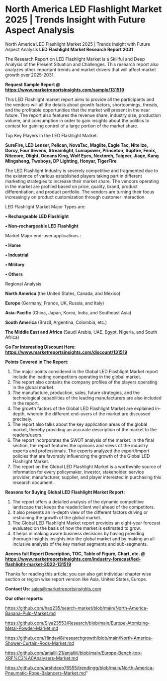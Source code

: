 # North America LED Flashlight Market 2025 | Trends Insight with Future Aspect Analysis
 North America LED Flashlight Market 2025 | Trends Insight with Future Aspect Analysis
<strong>LED Flashlight Market Research Report 2031</strong>

The Research Report on LED Flashlight Market is a Skillful and Deep Analysis of the Present Situation and Challenges. This research report also analyzes other important trends and market drivers that will affect market growth over 2025-2031.

<strong>Request Sample Report @ <a href=https://www.marketreportsinsights.com/sample/131519>https://www.marketreportsinsights.com/sample/131519</a></strong>

This LED Flashlight market report aims to provide all the participants and the vendors will all the details about growth factors, shortcomings, threats, and the profitable opportunities that the market will present in the near future. The report also features the revenue share, industry size, production volume, and consumption in order to gain insights about the politics to contest for gaining control of a large portion of the market share.

Top Key Players in the LED Flashlight Market:

<strong>SureFire, LED Lenser, Pelican, NovaTac, Maglite, Eagle Tac, Nite Ize, Dorcy, Four Sevens, Streamlight, Lumapower, Princeton, Supfire, Fenix, Nitecore, Olight, Oceans King, Wolf Eyes, Nextorch, Taigeer, Jiage, Kang Mingsheng, Twoboys, DP Lighting, Honyar, TigerFire</strong>

The LED Flashlight Industry is severely competitive and fragmented due to the existence of various established players taking part in different marketing strategies to increase their market share. The vendors operating in the market are profiled based on price, quality, brand, product differentiation, and product portfolio. The vendors are turning their focus increasingly on product customization through customer interaction.

LED Flashlight Market Major Types are:

<strong>• Rechargeable LED Flashlight

• Non-rechargeable LED Flashlight</strong>

Market Major end-user applications :

<strong>• Home

• Industrial

• Military

• Others</strong>

Regional Analysis

</u><strong><b>North America</b></strong> (the United States, Canada, and Mexico)

<strong><b>Europe </b></strong>(Germany, France, UK, Russia, and Italy)

<strong><b>Asia-Pacific</b></strong> (China, Japan, Korea, India, and Southeast Asia)

<strong><b>South America</b></strong> (Brazil, Argentina, Colombia, etc.)

<strong><b>The Middle East and Africa</b></strong> (Saudi Arabia, UAE, Egypt, Nigeria, and South Africa)

<strong>Go For Interesting Discount Here: <a href=https://www.marketreportsinsights.com/discount/131519>https://www.marketreportsinsights.com/discount/131519</a></strong>

<strong>Points Covered in The Report:</strong>
<ol>
  <li>The major points considered in the Global LED Flashlight Market report include the leading competitors operating in the global market.</li>
  <li>The report also contains the company profiles of the players operating in the global market.</li>
  <li>The manufacture, production, sales, future strategies, and the technological capabilities of the leading manufacturers are also included in the report.</li>
  <li>The growth factors of the Global LED Flashlight Market are explained in-depth, wherein the different end-users of the market are discussed precisely.</li>
  <li>The report also talks about the key application areas of the global market, thereby providing an accurate description of the market to the readers/users.</li>
  <li>The report incorporates the SWOT analysis of the market. In the final section, the report features the opinions and views of the industry experts and professionals. The experts analyzed the export/import policies that are favorably influencing the growth of the Global LED Flashlight Market.</li>
  <li>The report on the Global LED Flashlight Market is a worthwhile source of information for every policymaker, investor, stakeholder, service provider, manufacturer, supplier, and player interested in purchasing this research document.</li>
</ol>
<strong>Reasons for Buying Global LED Flashlight Market Report:</strong>

<ol>
  <li>The report offers a detailed analysis of the dynamic competitive landscape that keeps the reader/client well ahead of the competitors.</li>
  <li>It also presents an in-depth view of the different factors driving or restraining the growth of the global market.</li>
  <li>The Global LED Flashlight Market report provides an eight-year forecast evaluated on the basis of how the market is estimated to grow.</li>
  <li>It helps in making aware business decisions by having providing thorough insights insights into the global market and by making an all-inclusive analysis of the key market segments and sub-segments.</li>
</ol>
<strong>Access full Report Description, TOC, Table of Figure, Chart, etc. @ <a href=https://www.marketreportsinsights.com/industry-forecast/led-flashlight-market-2022-131519>https://www.marketreportsinsights.com/industry-forecast/led-flashlight-market-2022-131519</a></strong>


Thanks for reading this article; you can also get individual chapter wise section or region wise report version like Asia, United States, Europe.

<strong>Contact Us:</strong>
sales@marketreportsinsights.com

<strong>Our other reports:</strong>

<a href=https://github.com/haq235/search-market/blob/main/North-America-Banana-Pulp-Market.md>https://github.com/haq235/search-market/blob/main/North-America-Banana-Pulp-Market.md</a>

<a href=https://github.com/Siya23553/Research/blob/main/Europe-Atomizing-Metal-Powder-Market.md>https://github.com/Siya23553/Research/blob/main/Europe-Atomizing-Metal-Powder-Market.md</a>

<a href=https://github.com/Hindavi8/researchgrowth/blob/main/North-America-Shower-Curtain-Rods-Market.md>https://github.com/Hindavi8/researchgrowth/blob/main/North-America-Shower-Curtain-Rods-Market.md</a>

<a href=https://github.com/anjaliiii21/anjaliiii/blob/main/Europe-Bench-top-XRF%C2%A0Analysers-Market.md>https://github.com/anjaliiii21/anjaliiii/blob/main/Europe-Bench-top-XRF%C2%A0Analysers-Market.md</a>

<a href=https://github.com/arshdeep76555/trendingg/blob/main/North-America-Pneumatic-Rope-Balancers-Market.md>https://github.com/arshdeep76555/trendingg/blob/main/North-America-Pneumatic-Rope-Balancers-Market.md</a>"
